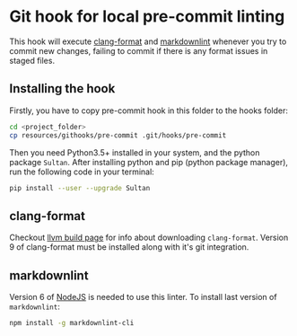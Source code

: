 # Git hook for local pre-commit linting

This hook will execute
[clang-format](https://clang.llvm.org/docs/ClangFormat.html) and
[markdownlint](https://github.com/igorshubovych/markdownlint-cli) whenever you
try to commit new changes, failing to commit if there is any format issues in
staged files.

## Installing the hook

Firstly, you have to copy pre-commit hook in this folder to the hooks folder:

```bash
cd <project_folder>
cp resources/githooks/pre-commit .git/hooks/pre-commit
```

Then you need Python3.5+ installed in your system, and the python package
`Sultan`. After installing python and pip (python package manager), run the
following code in your terminal:

```bash
pip install --user --upgrade Sultan
```

## clang-format

Checkout [llvm build page](http://llvm.org/builds/) for info about downloading
`clang-format`. Version 9 of clang-format must be installed along with it's git
integration.

## markdownlint

Version 6 of [NodeJS](https://nodejs.org/) is needed to use this linter.
To install last version of `markdownlint`:

```bash
npm install -g markdownlint-cli
```
